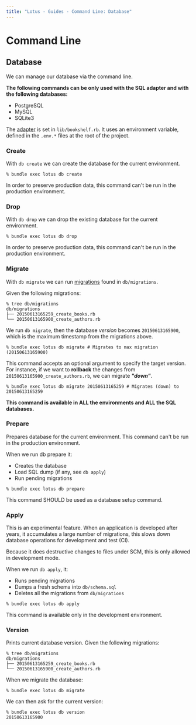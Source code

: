 ```yaml
---
title: "Lotus - Guides - Command Line: Database"
---
```


# Command Line

## Database

We can manage our database via the command line.

**The following commands can be only used with the SQL adapter and with the following databases:**

  * PostgreSQL
  * MySQL
  * SQLite3

The [adapter](/guides/models/overview) is set in `lib/bookshelf.rb`.
It uses an environment variable, defined in the `.env.*` files at the root of the project.

### Create

With `db create` we can create the database for the current environment.

```shell
% bundle exec lotus db create
```

In order to preserve production data, this command can't be run in the production environment.

### Drop

With `db drop` we can drop the existing database for the current environment.

```shell
% bundle exec lotus db drop
```

In order to preserve production data, this command can't be run in the production environment.

### Migrate

With `db migrate` we can run [migrations](/guides/migrations/overview) found in `db/migrations`.

Given the following migrations:

```shell
% tree db/migrations
db/migrations
├── 20150613165259_create_books.rb
└── 20150613165900_create_authors.rb
```

We run `db migrate`, then the database _version_ becomes `20150613165900`, which is the maximum timestamp from the migrations above.

```shell
% bundle exec lotus db migrate # Migrates to max migration (20150613165900)
```

This command accepts an optional argument to specify the target version.
For instance, if we want to **rollback** the changes from `20150613165900_create_authors.rb`, we can migrate _**"down"**_.

```shell
% bundle exec lotus db migrate 20150613165259 # Migrates (down) to 20150613165259
```

**This command is available in ALL the environments and ALL the SQL databases.**

### Prepare

Prepares database for the current environment. This command can't be run in the production environment.

When we run db prepare it:

  * Creates the database
  * Load SQL dump (if any, see `db apply`)
  * Run pending migrations

```shell
% bundle exec lotus db prepare
```

This command SHOULD be used as a database setup command.

### Apply

This is an experimental feature.
When an application is developed after years, it accumulates a large number of migrations, this slows down database operations for development and test (CI).

Because it does destructive changes to files under SCM, this is only allowed in development mode.

When we run `db apply`, it:

  * Runs pending migrations
  * Dumps a fresh schema into `db/schema.sql`
  * Deletes all the migrations from `db/migrations`

```shell
% bundle exec lotus db apply
```

This command is available only in the development environment.

### Version

Prints current database version. Given the following migrations:

```shell
% tree db/migrations
db/migrations
├── 20150613165259_create_books.rb
└── 20150613165900_create_authors.rb
```

When we migrate the database:

```shell
% bundle exec lotus db migrate
```

We can then ask for the current version:

```shell
% bundle exec lotus db version
20150613165900
```
